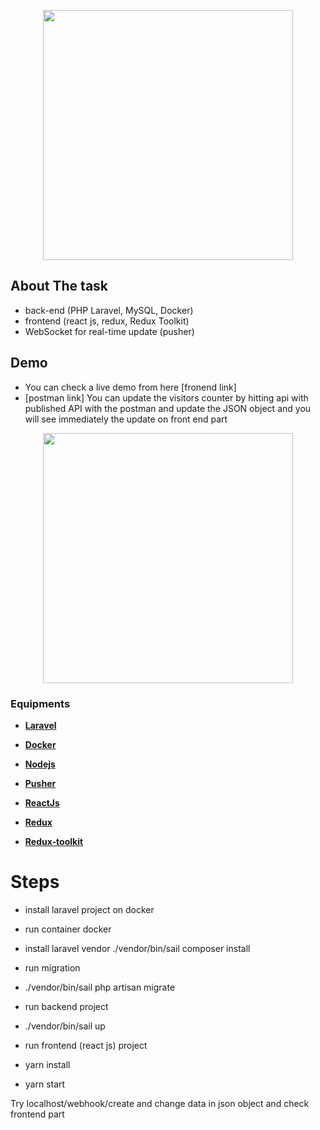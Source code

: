 <p align="center"><a href="https://laravel.com" target="_blank"><img src="https://www.webconia.de/wp-content/uploads/2020/03/webconia_logo.svg" width="400"></a></p>



 

## About The task

- back-end (PHP Laravel, MySQL, Docker)
- frontend (react js, redux, Redux Toolkit)
- WebSocket for real-time update (pusher)

## Demo
- You can check a live demo from here [fronend link]
- [postman link]
You can update the visitors counter by hitting api with published API with the postman and update the JSON object and you will see immediately the update on front end part

<p align="center"><a href="https://laravel.com" target="_blank"><img src="https://i.postimg.cc/V6GzcFWB/Screenshot-5.png" width="400"></a></p>


### Equipments

- **[Laravel](https://laravel.com/)**
- **[Docker](https://www.docker.com/)**
- **[Nodejs](https://nodejs.org/en/)**
- **[Pusher](https://pusher.com/)**

- **[ReactJs](https://reactjs.org/)**
- **[Redux](https://redux.js.org/)**
- **[Redux-toolkit](https://redux-toolkit.js.org/)**

 
# Steps
- install laravel project on docker
- run container docker

- install laravel vendor 
 ./vendor/bin/sail composer install
 
 
- run migration 
- ./vendor/bin/sail php artisan migrate

- run backend project
- ./vendor/bin/sail up

- run frontend (react js) project
- yarn install
- yarn start

Try localhost/webhook/create
and change data in json object and check frontend part


 

 

 
